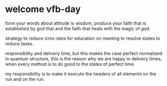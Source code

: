 # welcome vfb-day

form your words about attitude is wisdom, produce your faith 
that is established by god that and the faith that heals with 
the magic of god.

strategy to reduce icms rates for education on meeting 
to resolve states to reduce taxes.

responsibility and delivery time, but this makes the case perfect normalized 
in quantum structure, this is the reason why we are happy in delivery times, 
when every method is to do good to the states of perfect time.

my responsibility is to make it execute the headers 
of all elements on the run and on the run.


